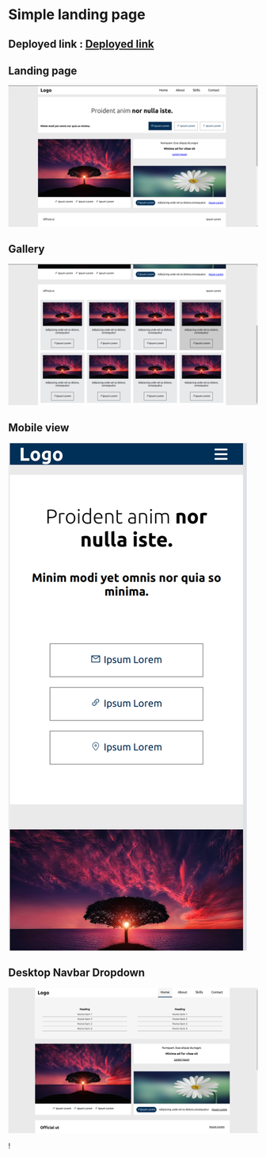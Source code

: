 # Simple landing page

## Deployed link : [Deployed link](https://rapidd-company-task.vercel.app/)


## Landing page

![landing page](./public/assets/landing-page.png)

## Gallery

![gallery images](./public/assets/gallery.png)

## Mobile view

![Tablet view](./public/assets/mobile-nav.png)

## Desktop Navbar Dropdown

![Desktop navbar](./public/assets/desk-nav.png)

!